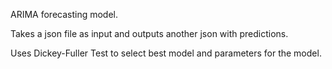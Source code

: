 ARIMA forecasting model.

Takes a json file as input and outputs another json with predictions. 

Uses Dickey-Fuller Test to select best model and parameters for the model.